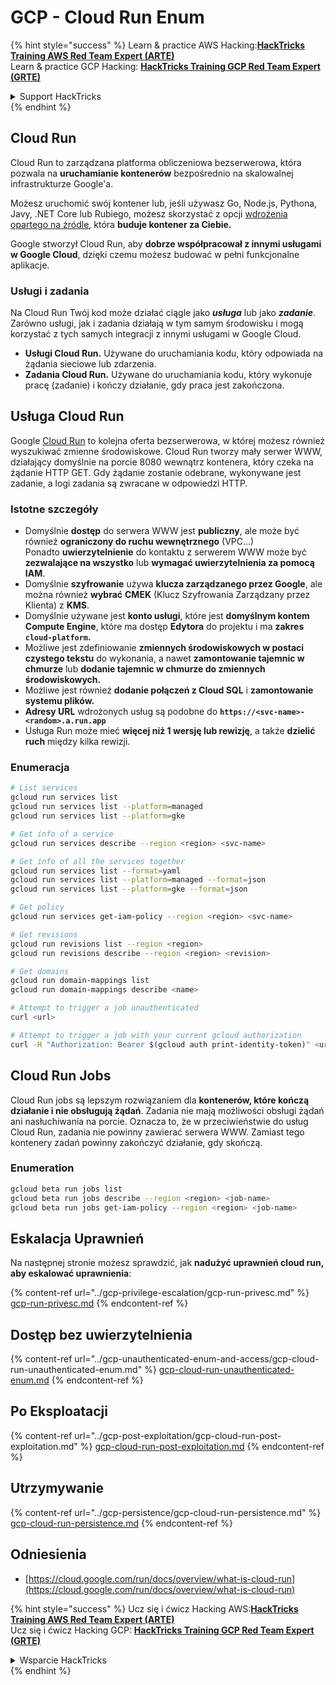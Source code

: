 # GCP - Cloud Run Enum

{% hint style="success" %}
Learn & practice AWS Hacking:<img src="../../../.gitbook/assets/image (1) (1) (1).png" alt="" data-size="line">[**HackTricks Training AWS Red Team Expert (ARTE)**](https://training.hacktricks.xyz/courses/arte)<img src="../../../.gitbook/assets/image (1) (1) (1).png" alt="" data-size="line">\
Learn & practice GCP Hacking: <img src="../../../.gitbook/assets/image (2).png" alt="" data-size="line">[**HackTricks Training GCP Red Team Expert (GRTE)**<img src="../../../.gitbook/assets/image (2).png" alt="" data-size="line">](https://training.hacktricks.xyz/courses/grte)

<details>

<summary>Support HackTricks</summary>

* Check the [**subscription plans**](https://github.com/sponsors/carlospolop)!
* **Join the** 💬 [**Discord group**](https://discord.gg/hRep4RUj7f) or the [**telegram group**](https://t.me/peass) or **follow** us on **Twitter** 🐦 [**@hacktricks\_live**](https://twitter.com/hacktricks_live)**.**
* **Share hacking tricks by submitting PRs to the** [**HackTricks**](https://github.com/carlospolop/hacktricks) and [**HackTricks Cloud**](https://github.com/carlospolop/hacktricks-cloud) github repos.

</details>
{% endhint %}

## Cloud Run <a href="#reviewing-cloud-run-configurations" id="reviewing-cloud-run-configurations"></a>

Cloud Run to zarządzana platforma obliczeniowa bezserwerowa, która pozwala na **uruchamianie kontenerów** bezpośrednio na skalowalnej infrastrukturze Google'a.

Możesz uruchomić swój kontener lub, jeśli używasz Go, Node.js, Pythona, Javy, .NET Core lub Rubiego, możesz skorzystać z opcji [wdrożenia opartego na źródle](https://cloud.google.com/run/docs/deploying-source-code), która **buduje kontener za Ciebie.**

Google stworzył Cloud Run, aby **dobrze współpracował z innymi usługami w Google Cloud**, dzięki czemu możesz budować w pełni funkcjonalne aplikacje.

### Usługi i zadania <a href="#services-and-jobs" id="services-and-jobs"></a>

Na Cloud Run Twój kod może działać ciągle jako _**usługa**_ lub jako _**zadanie**_. Zarówno usługi, jak i zadania działają w tym samym środowisku i mogą korzystać z tych samych integracji z innymi usługami w Google Cloud.

* **Usługi Cloud Run.** Używane do uruchamiania kodu, który odpowiada na żądania sieciowe lub zdarzenia.
* **Zadania Cloud Run.** Używane do uruchamiania kodu, który wykonuje pracę (zadanie) i kończy działanie, gdy praca jest zakończona.

## Usługa Cloud Run

Google [Cloud Run](https://cloud.google.com/run) to kolejna oferta bezserwerowa, w której możesz również wyszukiwać zmienne środowiskowe. Cloud Run tworzy mały serwer WWW, działający domyślnie na porcie 8080 wewnątrz kontenera, który czeka na żądanie HTTP GET. Gdy żądanie zostanie odebrane, wykonywane jest zadanie, a logi zadania są zwracane w odpowiedzi HTTP.

### Istotne szczegóły

* Domyślnie **dostęp** do serwera WWW jest **publiczny**, ale może być również **ograniczony do ruchu wewnętrznego** (VPC...)\
Ponadto **uwierzytelnienie** do kontaktu z serwerem WWW może być **zezwalające na wszystko** lub **wymagać uwierzytelnienia za pomocą IAM**.
* Domyślnie **szyfrowanie** używa **klucza zarządzanego przez Google**, ale można również **wybrać** **CMEK** (Klucz Szyfrowania Zarządzany przez Klienta) z **KMS**.
* Domyślnie używane jest **konto usługi**, które jest **domyślnym kontem Compute Engine**, które ma dostęp **Edytora** do projektu i ma **zakres `cloud-platform`.**
* Możliwe jest zdefiniowanie **zmiennych środowiskowych w postaci czystego tekstu** do wykonania, a nawet **zamontowanie tajemnic w chmurze** lub **dodanie tajemnic w chmurze do zmiennych środowiskowych.**
* Możliwe jest również **dodanie połączeń z Cloud SQL** i **zamontowanie systemu plików.**
* **Adresy URL** wdrożonych usług są podobne do **`https://<svc-name>-<random>.a.run.app`**
* Usługa Run może mieć **więcej niż 1 wersję lub rewizję**, a także **dzielić ruch** między kilka rewizji.

### Enumeracja
```bash
# List services
gcloud run services list
gcloud run services list --platform=managed
gcloud run services list --platform=gke

# Get info of a service
gcloud run services describe --region <region> <svc-name>

# Get info of all the services together
gcloud run services list --format=yaml
gcloud run services list --platform=managed --format=json
gcloud run services list --platform=gke --format=json

# Get policy
gcloud run services get-iam-policy --region <region> <svc-name>

# Get revisions
gcloud run revisions list --region <region>
gcloud run revisions describe --region <region> <revision>

# Get domains
gcloud run domain-mappings list
gcloud run domain-mappings describe <name>

# Attempt to trigger a job unauthenticated
curl <url>

# Attempt to trigger a job with your current gcloud authorization
curl -H "Authorization: Bearer $(gcloud auth print-identity-token)" <url>
```
## Cloud Run Jobs

Cloud Run jobs są lepszym rozwiązaniem dla **kontenerów, które kończą działanie i nie obsługują żądań**. Zadania nie mają możliwości obsługi żądań ani nasłuchiwania na porcie. Oznacza to, że w przeciwieństwie do usług Cloud Run, zadania nie powinny zawierać serwera WWW. Zamiast tego kontenery zadań powinny zakończyć działanie, gdy skończą. 

### Enumeration
```bash
gcloud beta run jobs list
gcloud beta run jobs describe --region <region> <job-name>
gcloud beta run jobs get-iam-policy --region <region> <job-name>
```
## Eskalacja Uprawnień

Na następnej stronie możesz sprawdzić, jak **nadużyć uprawnień cloud run, aby eskalować uprawnienia**:

{% content-ref url="../gcp-privilege-escalation/gcp-run-privesc.md" %}
[gcp-run-privesc.md](../gcp-privilege-escalation/gcp-run-privesc.md)
{% endcontent-ref %}

## Dostęp bez uwierzytelnienia

{% content-ref url="../gcp-unauthenticated-enum-and-access/gcp-cloud-run-unauthenticated-enum.md" %}
[gcp-cloud-run-unauthenticated-enum.md](../gcp-unauthenticated-enum-and-access/gcp-cloud-run-unauthenticated-enum.md)
{% endcontent-ref %}

## Po Eksploatacji

{% content-ref url="../gcp-post-exploitation/gcp-cloud-run-post-exploitation.md" %}
[gcp-cloud-run-post-exploitation.md](../gcp-post-exploitation/gcp-cloud-run-post-exploitation.md)
{% endcontent-ref %}

## Utrzymywanie

{% content-ref url="../gcp-persistence/gcp-cloud-run-persistence.md" %}
[gcp-cloud-run-persistence.md](../gcp-persistence/gcp-cloud-run-persistence.md)
{% endcontent-ref %}

## Odniesienia

* [https://cloud.google.com/run/docs/overview/what-is-cloud-run](https://cloud.google.com/run/docs/overview/what-is-cloud-run)

{% hint style="success" %}
Ucz się i ćwicz Hacking AWS:<img src="../../../.gitbook/assets/image (1) (1) (1).png" alt="" data-size="line">[**HackTricks Training AWS Red Team Expert (ARTE)**](https://training.hacktricks.xyz/courses/arte)<img src="../../../.gitbook/assets/image (1) (1) (1).png" alt="" data-size="line">\
Ucz się i ćwicz Hacking GCP: <img src="../../../.gitbook/assets/image (2).png" alt="" data-size="line">[**HackTricks Training GCP Red Team Expert (GRTE)**<img src="../../../.gitbook/assets/image (2).png" alt="" data-size="line">](https://training.hacktricks.xyz/courses/grte)

<details>

<summary>Wsparcie HackTricks</summary>

* Sprawdź [**plany subskrypcyjne**](https://github.com/sponsors/carlospolop)!
* **Dołącz do** 💬 [**grupy Discord**](https://discord.gg/hRep4RUj7f) lub [**grupy telegramowej**](https://t.me/peass) lub **śledź** nas na **Twitterze** 🐦 [**@hacktricks\_live**](https://twitter.com/hacktricks_live)**.**
* **Dziel się sztuczkami hackingowymi, przesyłając PR-y do** [**HackTricks**](https://github.com/carlospolop/hacktricks) i [**HackTricks Cloud**](https://github.com/carlospolop/hacktricks-cloud) repozytoriów github.

</details>
{% endhint %}
